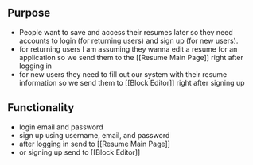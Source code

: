 ## Purpose
- People want to save and access their resumes later so they need accounts to login (for returning users) and sign up (for new users).
- for returning users I am assuming they wanna edit a resume for an application so we send them to the [[Resume Main Page]] right after logging in
- for new users they need to fill out our system with their resume information so we send them to [[Block Editor]] right after signing up
## Functionality
- login email and password
- sign up using username, email, and password
- after logging in send to [[Resume Main Page]]
- or signing up send to [[Block Editor]]